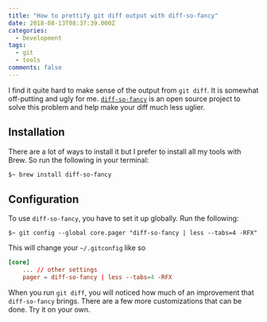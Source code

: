 ```yaml
---
title: "How to prettify git diff output with diff-so-fancy"
date: 2018-08-13T08:37:39.000Z
categories:
  - Development
tags:
  - git
  - tools
comments: false
---
```


I find it quite hard to make sense of the output from `git diff`. It is somewhat off-putting and ugly for me. [`diff-so-fancy`][1] is an open source project to solve this problem and help make your diff much less uglier.

## Installation

There are a lot of ways to install it but I prefer to install all my tools with Brew. 
So run the following in your terminal:

```bash
$~ brew install diff-so-fancy
```

## Configuration

To use `diff-so-fancy`, you have to set it up globally. Run the following:

```
$~ git config --global core.pager "diff-so-fancy | less --tabs=4 -RFX"
```

This will change your `~/.gitconfig` like so

```toml
[core]
    ... // other settings
    pager = diff-so-fancy | less --tabs=4 -RFX
```

When you run `git diff`, you will noticed how much of an improvement that `diff-so-fancy`
brings. There are a few more customizations that can be done. Try it on your own.

[1]:https://github.com/so-fancy/diff-so-fancy
